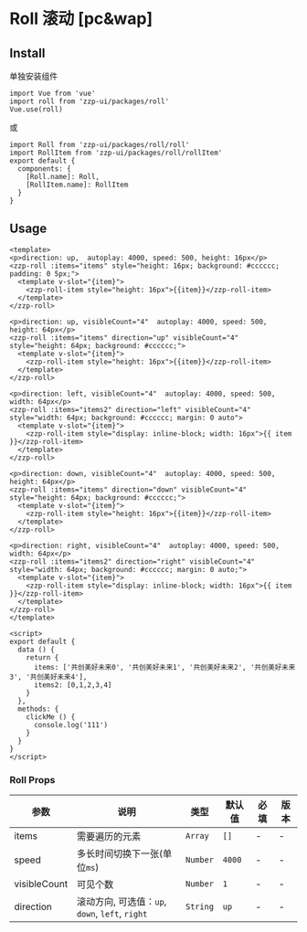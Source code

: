 # Roll 滚动 [pc&wap]

## Install

单独安装组件
```vue
import Vue from 'vue'
import roll from 'zzp-ui/packages/roll'
Vue.use(roll)
```
或
```vue
import Roll from 'zzp-ui/packages/roll/roll'
import RollItem from 'zzp-ui/packages/roll/rollItem'
export default {
  components: {
    [Roll.name]: Roll,
    [RollItem.name]: RollItem
  }
}
```

## Usage

```vue
<template>
<p>direction: up,  autoplay: 4000, speed: 500, height: 16px</p>
<zzp-roll :items="items" style="height: 16px; background: #cccccc; padding: 0 5px;">
  <template v-slot="{item}">
    <zzp-roll-item style="height: 16px">{{item}}</zzp-roll-item>
  </template>
</zzp-roll>

<p>direction: up, visibleCount="4"  autoplay: 4000, speed: 500, height: 64px</p>
<zzp-roll :items="items" direction="up" visibleCount="4" style="height: 64px; background: #cccccc;">
  <template v-slot="{item}">
    <zzp-roll-item style="height: 16px">{{item}}</zzp-roll-item>
  </template>
</zzp-roll>

<p>direction: left, visibleCount="4"  autoplay: 4000, speed: 500, width: 64px</p>
<zzp-roll :items="items2" direction="left" visibleCount="4" style="width: 64px; background: #cccccc; margin: 0 auto">
  <template v-slot="{item}">
    <zzp-roll-item style="display: inline-block; width: 16px">{{ item }}</zzp-roll-item>
  </template>
</zzp-roll>

<p>direction: down, visibleCount="4"  autoplay: 4000, speed: 500, height: 64px</p>
<zzp-roll :items="items" direction="down" visibleCount="4" style="height: 64px; background: #cccccc;">
  <template v-slot="{item}">
    <zzp-roll-item style="height: 16px">{{item}}</zzp-roll-item>
  </template>
</zzp-roll>

<p>direction: right, visibleCount="4"  autoplay: 4000, speed: 500, width: 64px</p>
<zzp-roll :items="items2" direction="right" visibleCount="4" style="width: 64px; background: #cccccc; margin: 0 auto;">
  <template v-slot="{item}">
    <zzp-roll-item style="display: inline-block; width: 16px">{{ item }}</zzp-roll-item>
  </template>
</zzp-roll>
</template>

<script>
export default {
  data () {
    return {
      items: ['共创美好未来0', '共创美好未来1', '共创美好未来2', '共创美好未来3', '共创美好未来4'],
      items2: [0,1,2,3,4]
    }
  },
  methods: {
    clickMe () {
      console.log('111')
    }
  }
}
</script>  
```

### Roll Props 

| 参数 | 说明 | 类型 | 默认值 | 必填 | 版本 |
| ---- | ---- | ---- | ---- | ---- | ---- |
| items | 需要遍历的元素 | `Array` | `[]` | - | - |
| speed | 多长时间切换下一张(单位`ms`) | `Number` | `4000` | - | - |
| visibleCount | 可见个数 | `Number` | `1` | - | - |
| direction | 滚动方向, 可选值：`up`, `down`, `left`, `right` | `String` | `up` | - | - |

